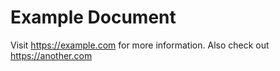 # Example Document

Visit https://example.com for more information.
Also check out https://another.com
